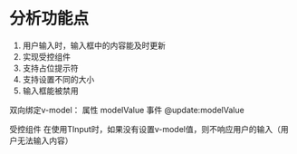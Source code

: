 # 分析功能点

1. 用户输入时，输入框中的内容能及时更新
2. 实现受控组件
3. 支持占位提示符
4. 支持设置不同的大小
5. 输入框能被禁用

双向绑定v-model：
属性 modelValue
事件 @update:modelValue

受控组件
在使用TInput时，如果没有设置v-model值，则不响应用户的输入（用户无法输入内容）
